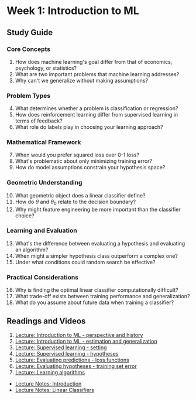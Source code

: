 # Week 1: Introduction to ML

## Study Guide

### Core Concepts
1. How does machine learning's goal differ from that of economics, psychology, or statistics?
2. What are two important problems that machine learning addresses?
3. Why can't we generalize without making assumptions?

### Problem Types
4. What determines whether a problem is classification or regression?
5. How does reinforcement learning differ from supervised learning in terms of feedback?
6. What role do labels play in choosing your learning approach?

### Mathematical Framework
7. When would you prefer squared loss over 0-1 loss?
8. What's problematic about only minimizing training error?
9. How do model assumptions constrain your hypothesis space?

### Geometric Understanding
10. What geometric object does a linear classifier define?
11. How do $\theta$ and $\theta_0$ relate to the decision boundary?
12. Why might feature engineering be more important than the classifier choice?

### Learning and Evaluation
13. What's the difference between evaluating a hypothesis and evaluating an algorithm?
14. When might a simpler hypothesis class outperform a complex one?
15. Under what conditions could random search be effective?

### Practical Considerations
16. Why is finding the optimal linear classifier computationally difficult?
17. What trade-off exists between training performance and generalization?
18. What do you assume about future data when training a classifier?


## Readings and Videos 

1. [Lecture: Introduction to ML - perspective and history](https://www.youtube.com/embed/zdSiYs8zSJQ)
2. [Lecture: Introduction to ML - estimation and generalization](https://youtu.be/zdSiYs8zSJQ)
3. [Lecture: Supervised learning - setting](https://youtu.be/wrfC_0EiUow)
4. [Lecture: Supervised learning - hypotheses](https://youtu.be/92hkMDcpwkQ)
5. [Lecture: Evaluating predictions - loss functions](https://youtu.be/JGFC-3XCUQs)
6. [Lecture: Evaluating hypotheses - training set error](https://youtu.be/gLuo7u-5ezs)
7. [Lecture: Learning algorithms](https://youtu.be/O924ba_ztu8)

- [Lecture Notes: Introduction](https://openlearninglibrary.mit.edu/assets/courseware/v1/2481f8f2964716032b134db99e369b81/asset-v1:MITx+6.036+1T2019+type@asset+block/notes_chapter_Introduction.pdf)
- [Lecture Notes: Linear Classifiers](https://openlearninglibrary.mit.edu/assets/courseware/v1/9d904854b4ae0878cfdcedcdceabf937/asset-v1:MITx+6.036+1T2019+type@asset+block/notes_chapter_Linear_classifiers.pdf)
